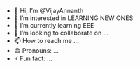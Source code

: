 - 👋 Hi, I’m @VijayAnnanth
- 👀 I’m interested in LEARNING NEW ONES
- 🌱 I’m currently learning EEE
- 💞️ I’m looking to collaborate on ...
- 📫 How to reach me ...
- 😄 Pronouns: ...
- ⚡ Fun fact: ...

<!---
VijayAnnanth/VijayAnnanth is a ✨ special ✨ repository because its `README.md` (this file) appears on your GitHub profile.
You can click the Preview link to take a look at your changes.
--->
